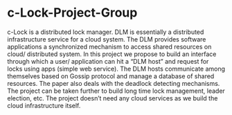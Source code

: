 c-Lock-Project-Group
====================

c-Lock is a distributed lock manager. DLM is essentially a distributed infrastructure service for a cloud system. The DLM provides software applications a synchronized mechanism to access shared resources on cloud/ distributed system. In this project we propose to build an interface through which a user/ application can hit a “DLM host” and request for locks using apps (simple web service). The DLM hosts communicate among themselves based on Gossip protocol and manage a database of shared resources. The paper also deals with the deadlock detecting mechanisms. The project can be taken further to build long time lock management, leader election, etc. The project doesn’t need any cloud services as we build the cloud infrastructure itself.
